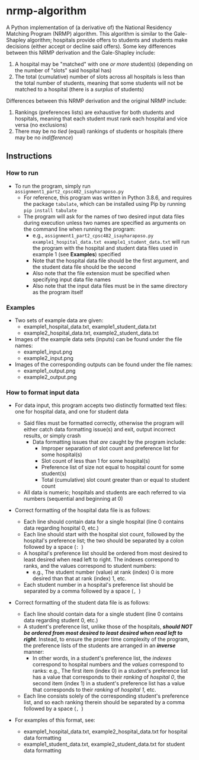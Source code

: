 # nrmp-algorithm
A Python implementation of (a derivative of) the National Residency Matching Program (NRMP) algorithm. This algorithm is similar to the Gale-Shapley algorithm; hospitals provide offers to students and students make decisions (either accept or decline said offers). Some key differences between this NRMP derivation and the Gale-Shapley include:
1. A hospital may be "matched" with one *or more* student(s) (depending on the number of "slots" said hospital has)
2. The total (cumulative) number of slots across all hospitals is less than the total number of students, meaning that some students will not be matched to a hospital (there is a *surplus* of students) <br>

Differences between this NRMP derivation and the original NRMP include:
1. Rankings (preferences lists) are exhaustive for both students and hospitals, meaning that each student must rank each hospital and vice versa (no exclusions)
2. There may be no *tied* (equal) rankings of students or hospitals (there may be no *indifference*)

## Instructions
### How to run
- To run the program, simply run `assignment1_part2_cpsc482_isayharaposo.py`
    - For reference, this program was written in Python 3.8.6, and requires the package `tabulate`, which can be installed using Pip by running `pip install tabulate`
    - The program will ask for the names of two desired input data files during execution unless two names are specified as arguments on the command line when running the program:
        - e.g., `assignment1_part2_cpsc482_isayharaposo.py example1_hospital_data.txt example1_student_data.txt` will run the program with the hospital and student data files used in example 1 (see **Examples**) specified
        - Note that the hospital data file should be the first argument, and the student data file should be the second
        - Also note that the file extension must be specified when specifying input data file names
        - Also note that the input data files must be in the same directory as the program itself
### Examples
- Two sets of example data are given:
    - example1_hospital_data.txt, example1_student_data.txt
    - example2_hospital_data.txt, example2_student_data.txt
- Images of the example data sets (inputs) can be found under the file names:
    - example1_input.png
    - example2_input.png
- Images of the corresponding outputs can be found under the file names:
    - example1_output.png
    - example2_output.png
### How to format input data
- For data input, this program accepts two distinctly formatted text files: one for hospital data, and one for student data
    - Said files must be formatted correctly, otherwise the program will either catch data formatting issue(s) and exit,
    output incorrect results, or simply crash
        - Data formatting issues that *are* caught by the program include:
            - Improper separation of slot count and preference list for some hospital(s)
            - Slot count of less than 1 for some hospital(s)
            - Preference list of size not equal to hospital count for some student(s)
            - Total (cumulative) slot count greater than or equal to student count
    - All data is numeric; hospitals and students are each referred to via numbers (sequential and beginning at 0)

- Correct formatting of the hospital data file is as follows:
    - Each line should contain data for a single hospital (line 0 contains data regarding hospital 0, etc.)
    - Each line should start with the hospital slot count, followed by the hospital's preference list; the two should be separated by a colon followed by a space (`: `)
    - A hospital's preference list should be ordered from most desired to least desired when read left to right. The indexes correspond to ranks, and the values correspond to student numbers:
        - e.g., The student number (value) at rank (index) 0 is more desired than that at rank (index) 1, etc.
    - Each student number in a hospital's preference list should be separated by a comma followed by a space (`, `)

- Correct formatting of the student data file is as follows:
    - Each line should contain data for a single student (line 0 contains data regarding student 0, etc.)
    - A student's preference list, unlike those of the hospitals, ***should NOT be ordered from most desired to least desired when read left to right***. Instead, to ensure the proper time complexity of the program, the preference lists of the students are arranged in an ***inverse*** manner:
        - In other words, in a student's preference list, the *indexes* correspond to hospital numbers and the *values* correspond to ranks:
            e.g., The first item (index 0) in a student's preference list has a value that corresponds to their *ranking* of *hospital 0*, the second item (index 1) in a student's preference list has a value that corresponds to their *ranking* of *hospital 1*, etc.
    - Each line consists solely of the corresponding student's preference list, and so each ranking therein should be separated by a comma followed by a space (`, `)

- For examples of this format, see:
    - example1_hospital_data.txt, example2_hospital_data.txt for hospital data formatting
    - example1_student_data.txt, example2_student_data.txt for student data formatting
